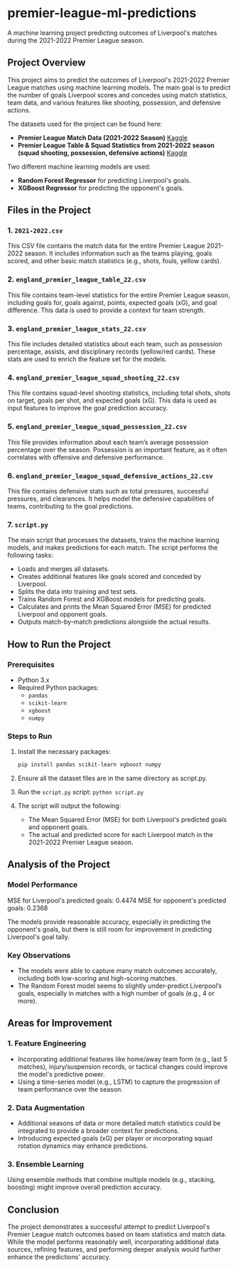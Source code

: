 # premier-league-ml-predictions
A machine learning project predicting outcomes of Liverpool's matches during the 2021-2022 Premier League season.

## Project Overview
This project aims to predict the outcomes of Liverpool's 2021-2022 Premier League matches using machine learning models. The main goal is to predict the number of goals Liverpool scores and concedes using match statistics, team data, and various features like shooting, possession, and defensive actions.

The datasets used for the project can be found here: 

- **Premier League Match Data (2021-2022 Season)** [Kaggle](https://www.kaggle.com/datasets/saife245/english-premier-league)  
- **Premier League Table & Squad Statistics from 2021-2022 season (squad shooting, possession, defensive actions)** [Kaggle](https://www.kaggle.com/datasets/mechatronixs/20212022-season-england-premier-league-team-data)

Two different machine learning models are used:
- **Random Forest Regressor** for predicting Liverpool's goals.
- **XGBoost Regressor** for predicting the opponent's goals.

## Files in the Project

### 1. `2021-2022.csv`
This CSV file contains the match data for the entire Premier League 2021-2022 season. It includes information such as the teams playing, goals scored, and other basic match statistics (e.g., shots, fouls, yellow cards).

### 2. `england_premier_league_table_22.csv`
This file contains team-level statistics for the entire Premier League season, including goals for, goals against, points, expected goals (xG), and goal difference. This data is used to provide a context for team strength.

### 3. `england_premier_league_stats_22.csv`
This file includes detailed statistics about each team, such as possession percentage, assists, and disciplinary records (yellow/red cards). These stats are used to enrich the feature set for the models.

### 4. `england_premier_league_squad_shooting_22.csv`
This file contains squad-level shooting statistics, including total shots, shots on target, goals per shot, and expected goals (xG). This data is used as input features to improve the goal prediction accuracy.

### 5. `england_premier_league_squad_possession_22.csv`
This file provides information about each team’s average possession percentage over the season. Possession is an important feature, as it often correlates with offensive and defensive performance.

### 6. `england_premier_league_squad_defensive_actions_22.csv`
This file contains defensive stats such as total pressures, successful pressures, and clearances. It helps model the defensive capabilities of teams, contributing to the goal predictions.

### 7. `script.py`
The main script that processes the datasets, trains the machine learning models, and makes predictions for each match. The script performs the following tasks:
- Loads and merges all datasets.
- Creates additional features like goals scored and conceded by Liverpool.
- Splits the data into training and test sets.
- Trains Random Forest and XGBoost models for predicting goals.
- Calculates and prints the Mean Squared Error (MSE) for predicted Liverpool and opponent goals.
- Outputs match-by-match predictions alongside the actual results.

## How to Run the Project

### Prerequisites
- Python 3.x
- Required Python packages:
  - `pandas`
  - `scikit-learn`
  - `xgboost`
  - `numpy`

### Steps to Run
1. Install the necessary packages:
   ```bash
   pip install pandas scikit-learn xgboost numpy

2. Ensure all the dataset files are in the same directory as script.py.

3. Run the `script.py` script:
`python script.py`

4. The script will output the following:
   - The Mean Squared Error (MSE) for both Liverpool's predicted goals and opponent goals.
   - The actual and predicted score for each Liverpool match in the 2021-2022 Premier League season.

## Analysis of the Project

### Model Performance
MSE for Liverpool's predicted goals: 0.4474
MSE for opponent's predicted goals: 0.2368

The models provide reasonable accuracy, especially in predicting the opponent's goals, but there is still room for improvement in predicting Liverpool's goal tally.

### Key Observations
- The models were able to capture many match outcomes accurately, including both low-scoring and high-scoring matches.
- The Random Forest model seems to slightly under-predict Liverpool’s goals, especially in matches with a high number of goals (e.g., 4 or more).

## Areas for Improvement

### 1. Feature Engineering
- Incorporating additional features like home/away team form (e.g., last 5 matches), injury/suspension records, or tactical changes could improve the model's predictive power.
- Using a time-series model (e.g., LSTM) to capture the progression of team performance over the season.

### 2. Data Augmentation
- Additional seasons of data or more detailed match statistics could be integrated to provide a broader context for predictions.
- Introducing expected goals (xG) per player or incorporating squad rotation dynamics may enhance predictions.
  
### 3. Ensemble Learning
Using ensemble methods that combine multiple models (e.g., stacking, boosting) might improve overall prediction accuracy.

## Conclusion
The project demonstrates a successful attempt to predict Liverpool's Premier League match outcomes based on team statistics and match data. While the model performs reasonably well, incorporating additional data sources, refining features, and performing deeper analysis would further enhance the predictions' accuracy.
